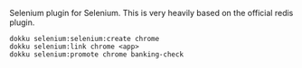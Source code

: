 Selenium plugin for Selenium. This is very heavily based on the official redis plugin.

    dokku selenium:selenium:create chrome
    dokku selenium:link chrome <app>
    dokku selenium:promote chrome banking-check
